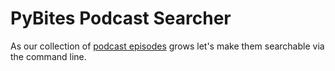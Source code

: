 # PyBites Podcast Searcher

As our collection of [podcast episodes](https://www.pybitespodcast.com/) grows let's make them searchable via the command line.
